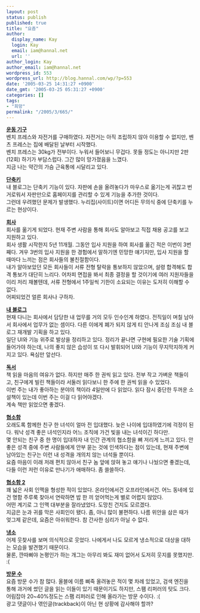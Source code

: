 ```yaml
---
layout: post
status: publish
published: true
title: "요즘"
author:
  display_name: Kay
  login: Kay
  email: iam@hannal.net
  url: ''
author_login: Kay
author_email: iam@hannal.net
wordpress_id: 553
wordpress_url: http://blog.hannal.com/wp/?p=553
date: '2005-03-25 14:31:27 +0900'
date_gmt: '2005-03-25 05:31:27 +0900'
categories: []
tags:
- "희망"
permalink: "/2005/3/665/"
---
```

<p><u><b>운동 기구</b></u><br />
벤치 프레스와 자전거를 구매하였다. 자전거는 아직 조립하지 않아 이용할 수 없지만, 벤츠 프레스는 집에 배달된 날부터 시작했다.<br />
벤치 프레스는 30kg가 전부이다. 누워서 들어보니 무겁다. 못들 정도는 아니지만 2판(12회) 하기가 부담스럽다. 그간 많이 망가졌음을 느꼈다.<br />
지금 나는 약간의 가슴 근육통에 시달리고 있다.</p>
<p><u><b>단축키</b></u><br />
내 블로그는 단축키 기능이 있다. 자판에 손을 올려놓다가 마우스로 옮기는게 귀찮고 번거로워서 자판만으로 홈페이지를 관리할 수 있게 기능을 추가한 것이다.<br />
그런데 우려했던 문제가 발생했다. 누리집(사이트)이면 어디든 무의식 중에 단축키를 누르는 현상이다.</p>
<p><u><b>회사</b></u><br />
회사를 옮기게 되었다. 현재 주변 사람을 통해 회사도 알아보고 직접 채용 공고를 보고 지원하고 있다.<br />
회사 생활 시작한지 5년 11개월. 그동안 입사 지원을 하여 회사를 옮긴 적은 이번이 3번째다. 겨우 3번의 입사 지원을 한 경험에서 말하기엔 민망한 얘기지만, 입사 지원을 할 때마다 느끼는 점은 회사들의 불친절함이다.<br />
내가 알아보았던 모든 회사들이 서류 전형 탈락을 통보하지 않았으며, 설령 합격해도 합격 통보가 대단히 느리다. 어차피 면접을 봐서 최종 결정을 할 것이기에 여러 지원자들을 이리 저리 재볼텐데, 서류 전형에서 1주일씩 기한이 소요되는 이유는 도저히 이해할 수 없다.<br />
어찌되었건 얼른 회사나 구하자.</p>
<p><u><b>내 블로그</b></u><br />
현재 다니는 회사에서 담당한 내 업무를 거의 모두 인수인계 하였다. 전직일이 며칠 남아서 회사에서 업무가 없는 셈이다. 다른 이에게 폐가 되지 않게 티 안나게 조심 조심 내 블로그 재개발 기획을 하고 있다.<br />
일단 UI와 기능 위주로 발상을 정리하고 있다. 정리가 끝나면 구현에 필요한 기술 기획에 들어가야 하는데, 나의 좋지 않은 습성이 또 다시 발휘되어 UI와 기능이 무지막지하게 커지고 있다. 욕심만 앞선다.</p>
<p><u><b>독서</b></u><br />
책 읽을 마음의 여유가 없다. 하지만 매주 한 권씩 읽고 있다. 전부 작고 가벼운 책들이고, 친구에게 빌린 책들이라 서둘러 읽다보니 한 주에 한 권씩 읽을 수 있었다.<br />
이번 주는 내가 좋아하는 분야의 책이라 4일만에 다 읽었다. 읽다 잠시 중단한 두꺼운 소설책이 있는데 이번 주는 이걸 다 읽어야겠다.<br />
계속 책만 읽었으면 좋겠다.</p>
<p><u><b>협소함</b></u><br />
오래도록 함께한 친구 한 녀석이 얼마 전 입대했다. 늦은 나이에 입대하였기에 걱정이 된다. 워낙 성격 좋은 녀석인지라 어느 조직에 가건 빛을 내는 녀석이긴 하다만.<br />
몇 안되는 친구 중 한 명이 입대하자 내 인간 관계의 협소함을 뼈 저리게 느끼고 있다. 안좋은 성격 중에 주변 사람들에게 안부 묻는 것에 인색하다는 점이 있는데, 현재 주변에 남아있는 친구는 이런 내 성격을 개의치 않는 녀석들 뿐이다.<br />
요즘 마음이 이래 저래 편치 않아서 친구 놈 앞에 앉혀 놓고 얘기나 나눴으면 좋겠는데, 다들 이런 저런 이유로 만나기가 애매하다. 좀 쓸쓸하다.</p>
<p><u><b>협소함 2</b></u><br />
꽤 넓은 사회 인맥을 형성한 적이 있었다. 온라인에서건 오프라인에서건. 어느 동네에 있건 명함 주루룩 찾아서 연락하면 밥 한 끼 얻어먹는게 별로 어렵지 않았다.<br />
어떤 계기로 그 인맥 대부분을 잘라냈었다. 도망친 건지도 모르겠다.<br />
지금은 눈과 귀를 막은 사회인이 됐다. 좀, 아니 많이 불편하다. 나름 위안을 삼은 때가 엊그제 같은데, 요즘은 아쉬워한다. 참 간사한 심리가 아닐 수 없다.</p>
<p><u><b>냉소</b></u><br />
어제 웃찾사를 보며 의식적으로 웃었다. 나에게서 나도 모르게 냉소적으로 대상을 대하는 모습을 발견했기 때문이다.<br />
물론, 깐따삐야 논평인가 하는 개그는 아무리 봐도 재미 없어서 도저히 웃지를 못했지만. :(</p>
<p><u><b>방문 수</b></u><br />
요즘 방문 수가 참 많다. 올블에 이름 삐죽 올려놓은 적이 몇 차례 있었고, 검색 엔진을 통해 과거에 썼던 글을 읽는 이들이 있기 때문이기도 하지만, 스팸 리퍼러의 탓도 크다. 어림잡아 20~40%정도는 스팸 리퍼러로 인해 올라가는 방문 수이다. :(<br />
광고 댓글이나 엮인글(trackback)이 아닌 현 상황에 감사해야 할까?</p>
